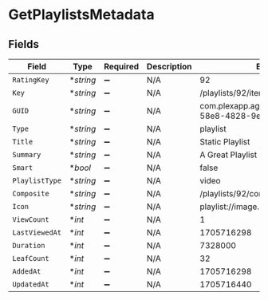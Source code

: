 # GetPlaylistsMetadata


## Fields

| Field                                                          | Type                                                           | Required                                                       | Description                                                    | Example                                                        |
| -------------------------------------------------------------- | -------------------------------------------------------------- | -------------------------------------------------------------- | -------------------------------------------------------------- | -------------------------------------------------------------- |
| `RatingKey`                                                    | **string*                                                      | :heavy_minus_sign:                                             | N/A                                                            | 92                                                             |
| `Key`                                                          | **string*                                                      | :heavy_minus_sign:                                             | N/A                                                            | /playlists/92/items                                            |
| `GUID`                                                         | **string*                                                      | :heavy_minus_sign:                                             | N/A                                                            | com.plexapp.agents.none://7ca5aaef-58e8-4828-9e21-c009c97f2903 |
| `Type`                                                         | **string*                                                      | :heavy_minus_sign:                                             | N/A                                                            | playlist                                                       |
| `Title`                                                        | **string*                                                      | :heavy_minus_sign:                                             | N/A                                                            | Static Playlist                                                |
| `Summary`                                                      | **string*                                                      | :heavy_minus_sign:                                             | N/A                                                            | A Great Playlist                                               |
| `Smart`                                                        | **bool*                                                        | :heavy_minus_sign:                                             | N/A                                                            | false                                                          |
| `PlaylistType`                                                 | **string*                                                      | :heavy_minus_sign:                                             | N/A                                                            | video                                                          |
| `Composite`                                                    | **string*                                                      | :heavy_minus_sign:                                             | N/A                                                            | /playlists/92/composite/1705716440                             |
| `Icon`                                                         | **string*                                                      | :heavy_minus_sign:                                             | N/A                                                            | playlist://image.smart                                         |
| `ViewCount`                                                    | **int*                                                         | :heavy_minus_sign:                                             | N/A                                                            | 1                                                              |
| `LastViewedAt`                                                 | **int*                                                         | :heavy_minus_sign:                                             | N/A                                                            | 1705716298                                                     |
| `Duration`                                                     | **int*                                                         | :heavy_minus_sign:                                             | N/A                                                            | 7328000                                                        |
| `LeafCount`                                                    | **int*                                                         | :heavy_minus_sign:                                             | N/A                                                            | 32                                                             |
| `AddedAt`                                                      | **int*                                                         | :heavy_minus_sign:                                             | N/A                                                            | 1705716298                                                     |
| `UpdatedAt`                                                    | **int*                                                         | :heavy_minus_sign:                                             | N/A                                                            | 1705716440                                                     |